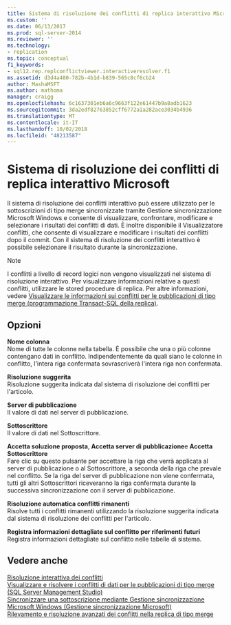 ```yaml
---
title: Sistema di risoluzione dei conflitti di replica interattivo Microsoft | Microsoft Docs
ms.custom: ''
ms.date: 06/13/2017
ms.prod: sql-server-2014
ms.reviewer: ''
ms.technology:
- replication
ms.topic: conceptual
f1_keywords:
- sql12.rep.replconflictviewer.interactiveresolver.f1
ms.assetid: d3d4a480-782b-4b1d-b839-565c8cf6cb24
author: MashaMSFT
ms.author: mathoma
manager: craigg
ms.openlocfilehash: 6c1637301eb6a6c9663f122e61447b9a8adb1623
ms.sourcegitcommit: 3da2edf82763852cff6772a1a282ace3034b4936
ms.translationtype: MT
ms.contentlocale: it-IT
ms.lasthandoff: 10/02/2018
ms.locfileid: "48213587"
---
```

# <a name="microsoft-replication-interactive-conflict-resolver"></a>Sistema di risoluzione dei conflitti di replica interattivo Microsoft
  Il sistema di risoluzione dei conflitti interattivo può essere utilizzato per le sottoscrizioni di tipo merge sincronizzate tramite Gestione sincronizzazione Microsoft Windows e consente di visualizzare, confrontare, modificare e selezionare i risultati dei conflitti di dati. È inoltre disponibile il Visualizzatore conflitti, che consente di visualizzare e modificare i risultati dei conflitti dopo il commit. Con il sistema di risoluzione dei conflitti interattivo è possibile selezionare il risultato durante la sincronizzazione.  
  
> [!NOTE]  
>  I conflitti a livello di record logici non vengono visualizzati nel sistema di risoluzione interattivo. Per visualizzare informazioni relative a questi conflitti, utilizzare le stored procedure di replica. Per altre informazioni, vedere [Visualizzare le informazioni sui conflitti per le pubblicazioni di tipo merge &#40;programmazione Transact-SQL della replica&#41;](view-conflict-information-for-merge-publications.md).  
  
## <a name="options"></a>Opzioni  
 **Nome colonna**  
 Nome di tutte le colonne nella tabella. È possibile che una o più colonne contengano dati in conflitto. Indipendentemente da quali siano le colonne in conflitto, l'intera riga confermata sovrascriverà l'intera riga non confermata.  
  
 **Risoluzione suggerita**  
 Risoluzione suggerita indicata dal sistema di risoluzione dei conflitti per l'articolo.  
  
 **Server di pubblicazione**  
 Il valore di dati nel server di pubblicazione.  
  
 **Sottoscrittore**  
 Il valore di dati nel Sottoscrittore.  
  
 **Accetta soluzione proposta**, **Accetta server di pubblicazione**e **Accetta Sottoscrittore**  
 Fare clic su questo pulsante per accettare la riga che verrà applicata al server di pubblicazione o al Sottoscrittore, a seconda della riga che prevale nel conflitto. Se la riga del server di pubblicazione non viene confermata, tutti gli altri Sottoscrittori riceveranno la riga confermata durante la successiva sincronizzazione con il server di pubblicazione.  
  
 **Risoluzione automatica conflitti rimanenti**  
 Risolve tutti i conflitti rimanenti utilizzando la risoluzione suggerita indicata dal sistema di risoluzione dei conflitti per l'articolo.  
  
 **Registra informazioni dettagliate sul conflitto per riferimenti futuri**  
 Registra informazioni dettagliate sul conflitto nelle tabelle di sistema.  
  
## <a name="see-also"></a>Vedere anche  
 [Risoluzione interattiva dei conflitti](merge/advanced-merge-replication-conflict-interactive-resolution.md)   
 [Visualizzare e risolvere i conflitti di dati per le pubblicazioni di tipo merge &#40;SQL Server Management Studio&#41;](view-and-resolve-data-conflicts-for-merge-publications.md)   
 [Sincronizzare una sottoscrizione mediante Gestione sincronizzazione Microsoft Windows &#40;Gestione sincronizzazione Microsoft&#41;](synchronize-a-subscription-using-windows-synchronization-manager.md)   
 [Rilevamento e risoluzione avanzati dei conflitti nella replica di tipo merge](merge/advanced-merge-replication-conflict-detection-and-resolution.md)  
  
  
